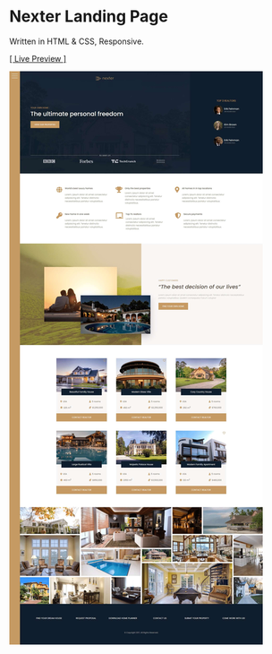 # Nexter Landing Page

Written in HTML & CSS, Responsive.

<a href="https://rezamehdipour.ir/nexter">[ Live Preview ]</a>

![preview](preview.jpg)
